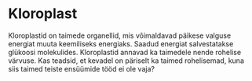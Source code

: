 # Kloroplast

Kloroplastid on taimede organellid, mis võimaldavad päikese valguse energiat
muuta keemiliseks energiaks. Saadud energiat salvestatakse glükoosi molekulides.
Kloroplastid annavad ka taimedele nende rohelise värvuse. Kas teadsid, et
kevadel on päriselt ka taimed rohelisemad, kuna siis taimed teiste ensüümide
tööd ei ole vaja?
